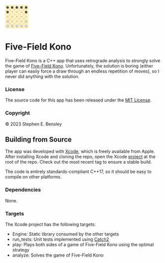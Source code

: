 <img src="app-icon.png" alt="icon" width="75" height="75">

# Five-Field Kono

Five-Field Kono is a C++ app that uses retrograde analysis to strongly solve the game of [Five-Field Kono](https://en.wikipedia.org/wiki/Five-field_kono). Unfortunately, the solution is boring (either player can easily force a draw through an endless repetition of moves), so I never did anything with the solution.

### License

The source code for this app has been released under the [MIT License](LICENSE).

### Copyright

© 2023 Stephen E. Bensley

## Building from Source

The app was developed with [Xcode](https://developer.apple.com/xcode/), which is freely available from Apple. After installing Xcode and cloning the repo, open the Xcode [project](FiveFieldKono.xcodeproj) at the root of the repo. Check out the most recent tag to ensure a stable build.

The code is entirely standards-compliant C++17, so it should be easy to compile on other platforms.

### Dependencies

None.

### Targets

The Xcode project has the following targets:

- Engine: Static library consumed by the other targets
- run_tests: Unit tests implemented using [Catch2](https://github.com/catchorg/Catch2)
- play: Plays both sides of a game of Five-Field Kono using the optimal strategy
- analyze: Solves the game of Five-Field Kono
